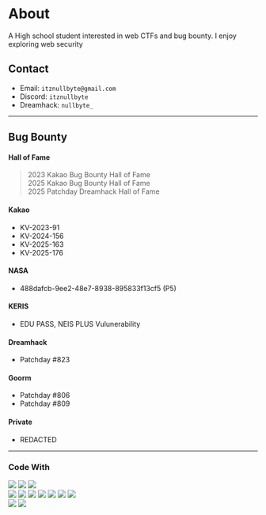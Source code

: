 # About
A High school student interested in web CTFs and bug bounty. I enjoy exploring web security

## Contact

- Email: `itznullbyte@gmail.com`
- Discord: `itznullbyte`
- Dreamhack: `nullbyte_`

---
 
## Bug Bounty
#### Hall of Fame
> 2023 Kakao Bug Bounty Hall of Fame  
> 2025 Kakao Bug Bounty Hall of Fame  
> 2025 Patchday Dreamhack Hall of Fame

#### Kakao
- KV-2023-91
- KV-2024-156
- KV-2025-163
- KV-2025-176

#### NASA
- 488dafcb-9ee2-48e7-8938-895833f13cf5 (P5)

#### KERIS
- EDU PASS, NEIS PLUS Vulunerability

#### Dreamhack
- Patchday #823

#### Goorm
- Patchday #806
- Patchday #809

#### Private
- REDACTED

---

### Code With
<div class="flex-badges">
  <img src="https://img.shields.io/badge/Node.js-339933?style=for-the-badge&logo=Node.js&logoColor=white"/>
  <img src="https://img.shields.io/badge/Python-3766AB?style=for-the-badge&logo=Python&logoColor=white"/>
  <img src="https://img.shields.io/badge/typescript-3178C6?style=for-the-badge&logo=typescript&logoColor=FFFFFF" />
</div>
<div class="flex-badges">
  <img src="https://img.shields.io/badge/Html-E34F26?style=for-the-badge&logo=html5&logoColor=white"/>
  <img src="https://img.shields.io/badge/css-1572B6?style=for-the-badge&logo=css3&logoColor=white">  
  <img src="https://img.shields.io/badge/React TS-61DAFB?style=for-the-badge&logo=React&logoColor=white"/>
  <img src="https://img.shields.io/badge/Electron-47848F?style=for-the-badge&logo=Electron&logoColor=white"/>
  <img src="https://img.shields.io/badge/Express-000000?style=for-the-badge&logo=Express&logoColor=white"/>
  <img src="https://img.shields.io/badge/NestJs-E0234E?style=for-the-badge&logo=NestJs&logoColor=white"/>  
  <img src="https://img.shields.io/badge/MongoDB-47A248?style=for-the-badge&logo=mongodb&logoColor=white" />
</div>
<div class="flex-badges">
  <img src="https://img.shields.io/badge/Github-181717?style=for-the-badge&logo=github&logoColor=white"/>
  <img src="https://img.shields.io/badge/Git-F05032?style=for-the-badge&logo=git&logoColor=white"/>
</div>